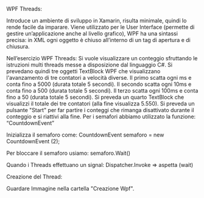 WPF Threads:

Introduce un ambiente di sviluppo in Xamarin, risulta minimale, quindi lo rende facile da imparare.
Viene utilizzato per le User Interface (permette di gestire un’applicazione anche al livello grafico), 
WPF ha una sintassi precisa: in XML ogni oggetto è chiuso all’interno di un tag di apertura e di chiusura.

Nell’esercizio WPF Threads: Si vuole visualizzare un conteggio sfruttando le istruzioni multi threads messe a disposizione dal linguaggio C#. 
Si prevedano quindi tre oggetti TextBlock WPF che visualizzano l'avanzamento di tre contatori a velocità diverse.
 Il primo scatta ogni ms e conta fino a 5000 (durata totale 5 secondi).
Il secondo scatta ogni 10ms e conta fino a 500 (durata totale 5 secondi).
Il terzo scatta ogni 100ms e conta fino a 50 (durata totale 5 secondi).
Si preveda un quarto TextBlock che visualizzi il totale dei tre contatori (alla fine visualizza 5.550).
 Si preveda un pulsante "Start" per far partire i conteggi che rimanga disattivato durante il conteggio e si riattivi alla fine.
Per i semafori abbiamo utilizzato la funzione: “CountdownEvent”

Inizializza il semaforo come:
CountdownEvent semaforo = new CountdownEvent (2);

Per bloccare il semaforo usiamo:
semaforo.Wait()

Quando i Threads effettuano un signal:
Dispatcher.Invoke => aspetta (wait)






Creazione del Thread:


Guardare Immagine nella cartella "Creazione Wpf".
